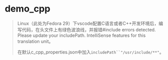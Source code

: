 # demo_cpp

> Linux（此处为Fedora 29）下vscode配置C语言或者C++开发环境后，编写代码，在头文件上有绿色波浪线，并报错#include errors detected. Please update your includePath. IntelliSense features for this translation unit。
>
> 在默认c_cpp_properties.json中加入`includePath``"/usr/include/**"`。